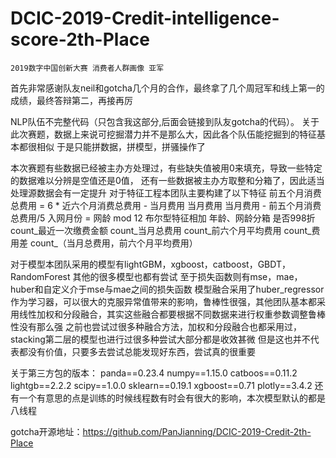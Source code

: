 # DCIC-2019-Credit-intelligence-score-2th-Place
    2019数字中国创新大赛 消费者人群画像 亚军
首先非常感谢队友neil和gotcha几个月的合作，最终拿了几个周冠军和线上第一的成绩，最终答辩第二，再接再厉

NLP队伍不完整代码（只包含我这部分,后面会链接到队友gotcha的代码）。
关于此次赛题，数据上来说可挖掘潜力并不是那么大，因此各个队伍能挖掘到的特征基本都很相似
于是只能拼数据，拼模型，拼骚操作了

本次赛题有些数据已经被主办方处理过，有些缺失值被用0来填充，导致一些特定的数据难以分辨是空值还是0值， 还有一些数据被主办方取整和分箱了，因此适当处理源数据会有一定提升
对于特征工程本团队主要构建了以下特征
前五个月消费总费用 = 6 * 近六个月消费总费用 - 当月费用
当月费用 
当月费用 - 前五个月消费总费用/5
入网月份 = 网龄 mod 12
布尔型特征相加
年龄、网龄分箱
是否998折
count_最近一次缴费金额
count_当月总费用
count_前六个月平均费用
count_费用差
count_（当月总费用，前六个月平均费用）

对于模型本团队采用的模型有lightGBM，xgboost，catboost，GBDT，RandomForest
其他的很多模型也都有尝试
至于损失函数则有mse，mae，huber和自定义介于mse与mae之间的损失函数
模型融合采用了huber_regressor作为学习器，可以很大的克服异常值带来的影响，鲁棒性很强，其他团队基本都采用线性加权和分段融合，其实这些融合都要根据不同数据来进行权重参数调整鲁棒性没有那么强
之前也尝试过很多种融合方法，加权和分段融合也都采用过，stacking第二层的模型也进行过很多种尝试大部分都是收效甚微
但是这也并不代表都没有价值，只要多去尝试总能发现好东西，尝试真的很重要

关于第三方包的版本：
panda==0.23.4
numpy==1.15.0
catboos==0.11.2
lightgb==2.2.2
scipy==1.0.0
sklearn==0.19.1
xgboost==0.71
plotly==3.4.2
还有一个有意思的点是训练的时候线程数有时会有很大的影响，本次模型默认的都是八线程

gotcha开源地址：https://github.com/PanJianning/DCIC-2019-Credit-2th-Place
